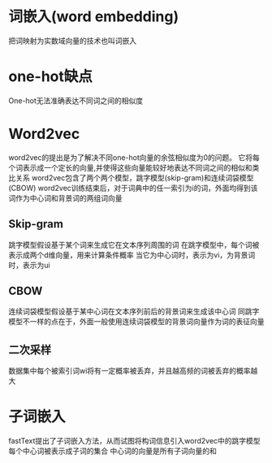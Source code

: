 <!--
 * @Autor: xujiahuan
 * @Date: 2020-03-05 20:37:36
 * @LastEditors: xujiahuan
 * @LastEditTime: 2020-03-16 01:02:54
 -->
# 词嵌入(word embedding)
把词映射为实数域向量的技术也叫词嵌入


# one-hot缺点
One-hot无法准确表达不同词之间的相似度


# Word2vec
word2vec的提出是为了解决不同one-hot向量的余弦相似度为0的问题。
它将每个词表示成一个定长的向量,并使得这些向量能较好地表达不同词之间的相似和类比关系
word2vec包含了两个两个模型，跳字模型(skip-gram)和连续词袋模型(CBOW)
word2vec训练结束后，对于词典中的任一索引为i的词，外面均得到该词作为中心词和背景词的两组词向量


## Skip-gram
跳字模型假设基于某个词来生成它在文本序列周围的词
在跳字模型中，每个词被表示成两个d维向量，用来计算条件概率
当它为中心词时，表示为vi，为背景词时，表示为ui


## CBOW
连续词袋模型假设基于某中心词在文本序列前后的背景词来生成该中心词
同跳字模型不一样的点在于，外面一般使用连续词袋模型的背景词向量作为词的表征向量


## 二次采样
数据集中每个被索引词wi将有一定概率被丢弃，并且越高频的词被丢弃的概率越大

# 子词嵌入
fastText提出了子词嵌入方法，从而试图将构词信息引入word2vec中的跳字模型
每个中心词被表示成子词的集合
中心词的向量是所有子词向量的和
